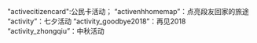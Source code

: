 
"activecitizencard":公民卡活动；
“activenhhomemap”：点亮段友回家的旅途
“activity”：七夕活动
“activity_goodbye2018”：再见2018
“activity_zhongqiu”：中秋活动
